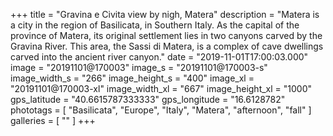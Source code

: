 +++
title = "Gravina e Civita view by nigh, Matera"
description = "Matera is a city in the region of Basilicata, in Southern Italy. As the capital of the province of Matera, its original settlement lies in two canyons carved by the Gravina River. This area, the Sassi di Matera, is a complex of cave dwellings carved into the ancient river canyon."
date = "2019-11-01T17:00:03.000"
image = "20191101@170003"
image_s = "20191101@170003-s"
image_width_s = "266"
image_height_s = "400"
image_xl = "20191101@170003-xl"
image_width_xl = "667"
image_height_xl = "1000"
gps_latitude = "40.6615787333333"
gps_longitude = "16.6128782"
phototags = [ "Basilicata", "Europe", "Italy", "Matera", "afternoon", "fall" ]
galleries = [ "" ]
+++
